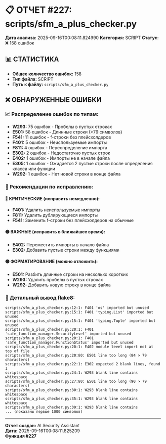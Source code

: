 # 📋 ОТЧЕТ #227: scripts/sfm_a_plus_checker.py

**Дата анализа:** 2025-09-16T00:08:11.824990
**Категория:** SCRIPT
**Статус:** ❌ 158 ошибок

## 📊 СТАТИСТИКА

- **Общее количество ошибок:** 158
- **Тип файла:** SCRIPT
- **Путь к файлу:** `scripts/sfm_a_plus_checker.py`

## ❌ ОБНАРУЖЕННЫЕ ОШИБКИ

### 📈 Распределение ошибок по типам:

- **W293:** 75 ошибок - Пробелы в пустых строках
- **E501:** 58 ошибок - Длинные строки (>79 символов)
- **F541:** 11 ошибок - f-строки без плейсхолдеров
- **F401:** 5 ошибок - Неиспользуемые импорты
- **F811:** 4 ошибок - Переопределение импорта
- **E302:** 2 ошибок - Недостаточно пустых строк
- **E402:** 1 ошибок - Импорты не в начале файла
- **E305:** 1 ошибок - Ожидается 2 пустые строки после определения класса или функции
- **W292:** 1 ошибок - Нет новой строки в конце файла

### 🎯 Рекомендации по исправлению:

#### 🔴 КРИТИЧЕСКИЕ (исправить немедленно):
- **F401:** Удалить неиспользуемые импорты
- **F811:** Удалить дублирующиеся импорты
- **F541:** Заменить f-строки без плейсхолдеров на обычные

#### 🟡 ВАЖНЫЕ (исправить в ближайшее время):
- **E402:** Переместить импорты в начало файла
- **E302:** Добавить пустые строки между функциями

#### 🟢 ФОРМАТИРОВАНИЕ (можно отложить):
- **E501:** Разбить длинные строки на несколько коротких
- **W293:** Удалить пробелы в пустых строках
- **W292:** Добавить новую строку в конце файла

### 📝 Детальный вывод flake8:

```
scripts/sfm_a_plus_checker.py:12:1: F401 'os' imported but unused
scripts/sfm_a_plus_checker.py:15:1: F401 'typing.List' imported but unused
scripts/sfm_a_plus_checker.py:15:1: F401 'typing.Tuple' imported but unused
scripts/sfm_a_plus_checker.py:20:1: F401 'safe_function_manager.SecurityLevel' imported but unused
scripts/sfm_a_plus_checker.py:20:1: F401 'safe_function_manager.FunctionStatus' imported but unused
scripts/sfm_a_plus_checker.py:20:1: E402 module level import not at top of file
scripts/sfm_a_plus_checker.py:20:80: E501 line too long (84 > 79 characters)
scripts/sfm_a_plus_checker.py:22:1: E302 expected 2 blank lines, found 1
scripts/sfm_a_plus_checker.py:24:1: W293 blank line contains whitespace
scripts/sfm_a_plus_checker.py:27:80: E501 line too long (90 > 79 characters)
scripts/sfm_a_plus_checker.py:30:1: W293 blank line contains whitespace
scripts/sfm_a_plus_checker.py:35:1: W293 blank line contains whitespace
scripts/sfm_a_plus_checker.py:39:1: W293 blank line contains 
... (показаны первые 1000 символов)
```

---
**Отчет создан:** AI Security Assistant  
**Дата:** 2025-09-16T00:08:11.825209  
**Функция #227**
